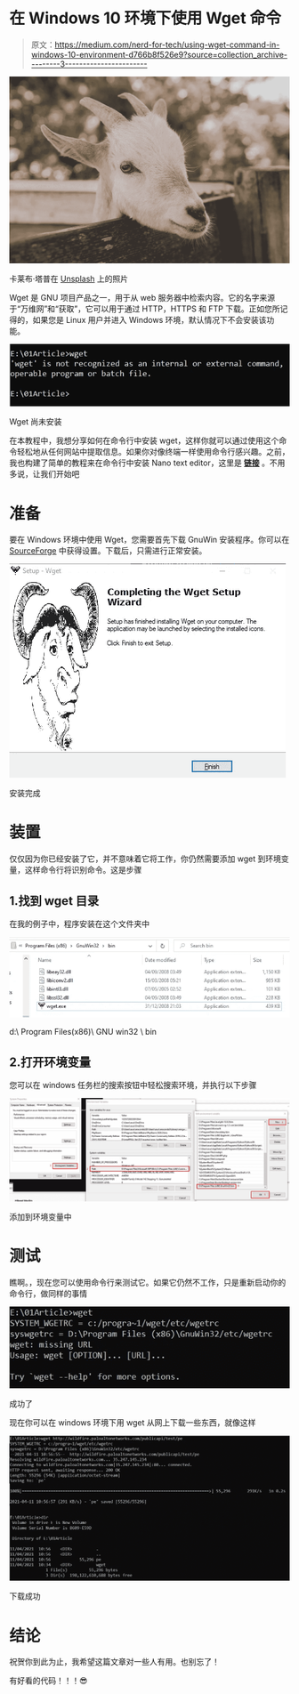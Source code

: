 # 在 Windows 10 环境下使用 Wget 命令

> 原文：<https://medium.com/nerd-for-tech/using-wget-command-in-windows-10-environment-d766b8f526e9?source=collection_archive---------3----------------------->

![](img/7ed2e2ec52b8b7a4d4f8fac6b368a7cc.png)

卡莱布·塔普在 [Unsplash](https://unsplash.com/s/photos/goat?utm_source=unsplash&utm_medium=referral&utm_content=creditCopyText) 上的照片

Wget 是 GNU 项目产品之一，用于从 web 服务器中检索内容。它的名字来源于“万维网”和“获取”，它可以用于通过 HTTP，HTTPS 和 FTP 下载。正如您所记得的，如果您是 Linux 用户并进入 Windows 环境，默认情况下不会安装该功能。

![](img/62c5bd9cabd5332882fb895d2df13990.png)

Wget 尚未安装

在本教程中，我想分享如何在命令行中安装 wget，这样你就可以通过使用这个命令轻松地从任何网站中提取信息。如果你对像终端一样使用命令行感兴趣。之前，我也构建了简单的教程来在命令行中安装 Nano text editor，这里是 [**链接**](https://handhikayp.medium.com/install-nano-text-editor-in-windows-10-26d48aa998d4) 。不用多说，让我们开始吧

# 准备

要在 Windows 环境中使用 Wget，您需要首先下载 GnuWin 安装程序。你可以在 [SourceForge](https://sourceforge.net/projects/gnuwin32/files/wget/1.11.4-1/wget-1.11.4-1-setup.exe/download?use_mirror=excellmedia) 中获得设置。下载后，只需进行正常安装。

![](img/3aff0f2fdca867b33910b4089d4d62f0.png)

安装完成

# 装置

仅仅因为你已经安装了它，并不意味着它将工作，你仍然需要添加 wget 到环境变量，这样命令行将识别命令。这是步骤

## 1.找到 wget 目录

在我的例子中，程序安装在这个文件夹中

![](img/643f5633e5c6fa491a637b9b2b88a0af.png)

d:\ Program Files(x86)\ GNU win32 \ bin

## 2.打开环境变量

您可以在 windows 任务栏的搜索按钮中轻松搜索环境，并执行以下步骤

![](img/a7e42baa397750521641a60d31c40cad.png)

添加到环境变量中

# 测试

瞧啊。，现在您可以使用命令行来测试它。如果它仍然不工作，只是重新启动你的命令行，做同样的事情

![](img/4d79443b372dd9ff8621d050870cf550.png)

成功了

现在你可以在 windows 环境下用 wget 从网上下载一些东西，就像这样

![](img/b6f1911bc8d593d2b2303ff57315a647.png)

下载成功

# 结论

祝贺你到此为止，我希望这篇文章对一些人有用。也别忘了！

有好看的代码！！！😎